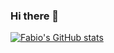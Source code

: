 ### Hi there 👋

[![Fabio's GitHub stats](https://github-readme-stats.vercel.app/api?username=FabioSebs)](https://github.com/anuraghazra/github-readme-stats)

<!--
**FabioSebs/FabioSebs** is a ✨ _special_ ✨ repository because its `README.md` (this file) appears on your GitHub profile.

Here are some ideas to get you started:

- 🔭 I’m currently working on ...
- 🌱 I’m currently learning ...
- 👯 I’m looking to collaborate on ...
- 🤔 I’m looking for help with ...
- 💬 Ask me about ...
- 📫 How to reach me: ...
- 😄 Pronouns: ...
- ⚡ Fun fact: ...
-->
